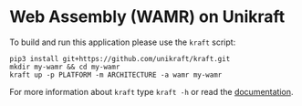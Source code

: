 # Web Assembly (WAMR) on Unikraft

To build and run this application please use the `kraft` script:

    pip3 install git+https://github.com/unikraft/kraft.git
    mkdir my-wamr && cd my-wamr
    kraft up -p PLATFORM -m ARCHITECTURE -a wamr my-wamr

For more information about `kraft` type ```kraft -h``` or read the
[documentation](http://docs.unikraft.org).
